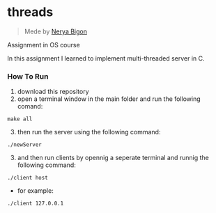 # threads
> Mede by [Nerya Bigon](https://github.com/nerya0001)  

Assignment in OS course

In this assignment I learned to implement multi-threaded server in C.  

### How To Run

1. download this repository
2. open a terminal window in the main folder and run the following comand:

```
make all
```
3. then run the server using the following command:

```
./newServer
```

3. and then run clients by opennig a seperate terminal and runnig the following command:

```
./client host
```
* for example:  
```
./client 127.0.0.1
```
